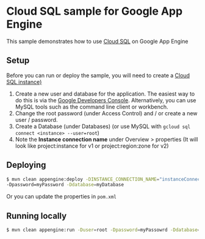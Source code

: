 # Cloud SQL sample for Google App Engine
This sample demonstrates how to use [Cloud SQL](https://cloud.google.com/sql/) on Google App Engine

## Setup
Before you can run or deploy the sample, you will need to create a [Cloud SQL instance)](https://cloud.google.com/sql/docs/create-instance)

1. Create a new user and database for the application. The easiest way to do this is via the [Google
Developers Console](https://console.cloud.google.com/sql/instances). Alternatively, you can use MySQL tools such as the command line client or workbench.
2. Change the root password (under Access Control) and / or create a new user / password.
3. Create a Database (under Databases) (or use MySQL with `gcloud sql connect <instance> --user=root`)
4. Note the **Instance connection name** under Overview > properties
(It will look like project:instance for v1 or project:region:zone for v2)

## Deploying

```bash
$ mvn clean appengine:deploy -DINSTANCE_CONNECTION_NAME="instanceConnectionName" -Duser=root
-Dpassword=myPassword -Ddatabase=myDatabase
```

Or you can update the properties in `pom.xml`

## Running locally

```bash
$ mvn clean appengine:run -Duser=root -Dpassword=myPassowrd -Ddatabase=myDatabase
```

